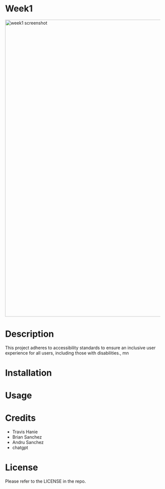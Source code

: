 # Week1
<img width="961" alt="week1 screenshot" src="https://github.com/slym187/week1/assets/163611320/2060ce63-c6e0-4208-b0b8-59596ed5f6eb">

# Description
This project adheres to accessibility standards to ensure an inclusive user experience for all users, including those with disabilities., mn                                                                                                   
# Installation

# Usage

# Credits
- Travis Hanie
- Brian Sanchez
- Andru Sanchez
- chatgpt

# License
Please refer to the LICENSE in the repo.



